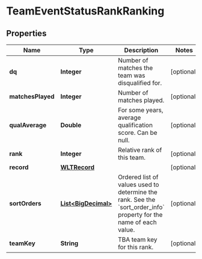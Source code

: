 
# TeamEventStatusRankRanking

## Properties
Name | Type | Description | Notes
------------ | ------------- | ------------- | -------------
**dq** | **Integer** | Number of matches the team was disqualified for. |  [optional]
**matchesPlayed** | **Integer** | Number of matches played. |  [optional]
**qualAverage** | **Double** | For some years, average qualification score. Can be null. |  [optional]
**rank** | **Integer** | Relative rank of this team. |  [optional]
**record** | [**WLTRecord**](WLTRecord.md) |  |  [optional]
**sortOrders** | [**List&lt;BigDecimal&gt;**](BigDecimal.md) | Ordered list of values used to determine the rank. See the &#x60;sort_order_info&#x60; property for the name of each value. |  [optional]
**teamKey** | **String** | TBA team key for this rank. |  [optional]




